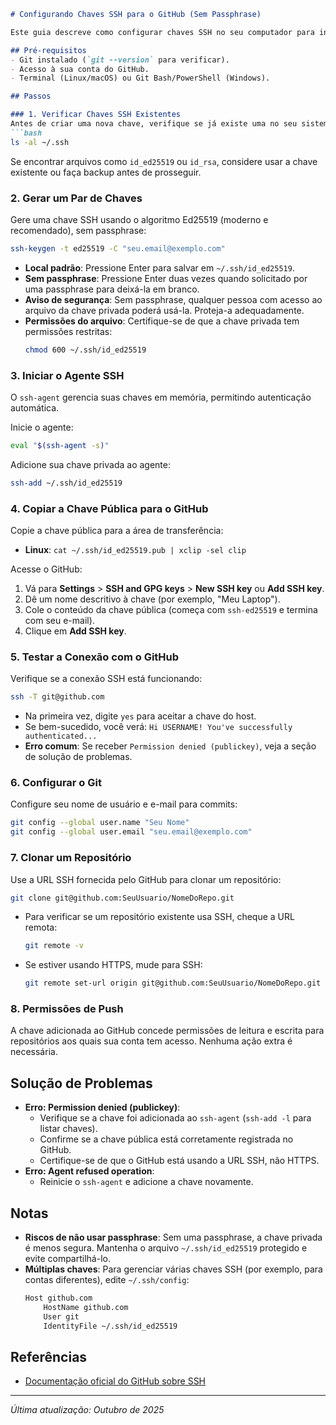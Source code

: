 ```markdown
# Configurando Chaves SSH para o GitHub (Sem Passphrase)

Este guia descreve como configurar chaves SSH no seu computador para interagir com repositórios no GitHub de forma segura e eficiente, sem usar uma passphrase para a chave privada. Ele é compatível com Linux, macOS e Windows (usando Git Bash ou WSL). Siga os passos abaixo para gerar um par de chaves, configurá-las no GitHub e clonar repositórios usando SSH.

## Pré-requisitos
- Git instalado (`git --version` para verificar).
- Acesso à sua conta do GitHub.
- Terminal (Linux/macOS) ou Git Bash/PowerShell (Windows).

## Passos

### 1. Verificar Chaves SSH Existentes
Antes de criar uma nova chave, verifique se já existe uma no seu sistema:
```bash
ls -al ~/.ssh
```
Se encontrar arquivos como `id_ed25519` ou `id_rsa`, considere usar a chave existente ou faça backup antes de prosseguir.

### 2. Gerar um Par de Chaves
Gere uma chave SSH usando o algoritmo Ed25519 (moderno e recomendado), sem passphrase:
```bash
ssh-keygen -t ed25519 -C "seu.email@exemplo.com"
```
- **Local padrão**: Pressione Enter para salvar em `~/.ssh/id_ed25519`.
- **Sem passphrase**: Pressione Enter duas vezes quando solicitado por uma passphrase para deixá-la em branco.
- **Aviso de segurança**: Sem passphrase, qualquer pessoa com acesso ao arquivo da chave privada poderá usá-la. Proteja-a adequadamente.
- **Permissões do arquivo**: Certifique-se de que a chave privada tem permissões restritas:
  ```bash
  chmod 600 ~/.ssh/id_ed25519
  ```

### 3. Iniciar o Agente SSH
O `ssh-agent` gerencia suas chaves em memória, permitindo autenticação automática.

Inicie o agente:
```bash
eval "$(ssh-agent -s)"
```
Adicione sua chave privada ao agente:
```bash
ssh-add ~/.ssh/id_ed25519
```

### 4. Copiar a Chave Pública para o GitHub
Copie a chave pública para a área de transferência:
- **Linux**: `cat ~/.ssh/id_ed25519.pub | xclip -sel clip`

Acesse o GitHub:
1. Vá para **Settings** > **SSH and GPG keys** > **New SSH key** ou **Add SSH key**.
2. Dê um nome descritivo à chave (por exemplo, "Meu Laptop").
3. Cole o conteúdo da chave pública (começa com `ssh-ed25519` e termina com seu e-mail).
4. Clique em **Add SSH key**.

### 5. Testar a Conexão com o GitHub
Verifique se a conexão SSH está funcionando:
```bash
ssh -T git@github.com
```
- Na primeira vez, digite `yes` para aceitar a chave do host.
- Se bem-sucedido, você verá: `Hi USERNAME! You've successfully authenticated...`
- **Erro comum**: Se receber `Permission denied (publickey)`, veja a seção de solução de problemas.

### 6. Configurar o Git
Configure seu nome de usuário e e-mail para commits:
```bash
git config --global user.name "Seu Nome"
git config --global user.email "seu.email@exemplo.com"
```

### 7. Clonar um Repositório
Use a URL SSH fornecida pelo GitHub para clonar um repositório:
```bash
git clone git@github.com:SeuUsuario/NomeDoRepo.git
```
- Para verificar se um repositório existente usa SSH, cheque a URL remota:
  ```bash
  git remote -v
  ```
- Se estiver usando HTTPS, mude para SSH:
  ```bash
  git remote set-url origin git@github.com:SeuUsuario/NomeDoRepo.git
  ```

### 8. Permissões de Push
A chave adicionada ao GitHub concede permissões de leitura e escrita para repositórios aos quais sua conta tem acesso. Nenhuma ação extra é necessária.

## Solução de Problemas
- **Erro: Permission denied (publickey)**:
  - Verifique se a chave foi adicionada ao `ssh-agent` (`ssh-add -l` para listar chaves).
  - Confirme se a chave pública está corretamente registrada no GitHub.
  - Certifique-se de que o GitHub está usando a URL SSH, não HTTPS.
- **Erro: Agent refused operation**:
  - Reinicie o `ssh-agent` e adicione a chave novamente.


## Notas
- **Riscos de não usar passphrase**: Sem uma passphrase, a chave privada é menos segura. Mantenha o arquivo `~/.ssh/id_ed25519` protegido e evite compartilhá-lo.
- **Múltiplas chaves**: Para gerenciar várias chaves SSH (por exemplo, para contas diferentes), edite `~/.ssh/config`:
  ```bash
  Host github.com
      HostName github.com
      User git
      IdentityFile ~/.ssh/id_ed25519
  ```

## Referências
- [Documentação oficial do GitHub sobre SSH](https://docs.github.com/en/authentication/connecting-to-github-with-ssh)

---

*Última atualização: Outubro de 2025*
```